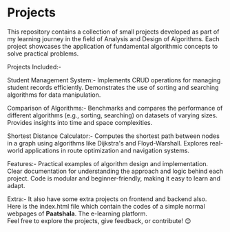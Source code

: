 # Projects
This repository contains a collection of small projects developed as part of my learning journey in the field of Analysis and Design of Algorithms. Each project showcases the application of fundamental algorithmic concepts to solve practical problems.

Projects Included:-

Student Management System:-
Implements CRUD operations for managing student records efficiently.
Demonstrates the use of sorting and searching algorithms for data manipulation.

Comparison of Algorithms:-
Benchmarks and compares the performance of different algorithms (e.g., sorting, searching) on datasets of varying sizes.
Provides insights into time and space complexities.

Shortest Distance Calculator:-
Computes the shortest path between nodes in a graph using algorithms like Dijkstra's and Floyd-Warshall.
Explores real-world applications in route optimization and navigation systems.

Features:- 
Practical examples of algorithm design and implementation.
Clear documentation for understanding the approach and logic behind each project.
Code is modular and beginner-friendly, making it easy to learn and adapt.

Extra:-
It also have some extra projects on frontend and backend also.
<br>
Here is the index.html file which contain the codes of a simple normal webpages of <b>Paatshala</b>. The e-learning platform.
<br> 
Feel free to explore the projects, give feedback, or contribute! 😊
